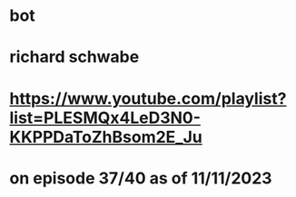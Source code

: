 # bot
# richard schwabe
# https://www.youtube.com/playlist?list=PLESMQx4LeD3N0-KKPPDaToZhBsom2E_Ju 
# on episode 37/40 as of 11/11/2023
